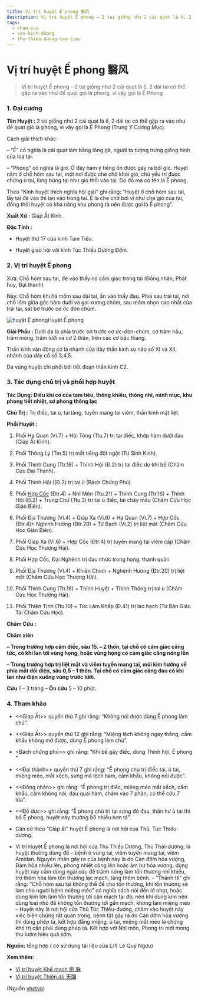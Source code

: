 ```yaml
---
title: Vị trí huyệt Ế phong 翳风
description: Vị trí huyệt Ế phong – 2 tai giống như 2 cái quạt là ế, 2 dái tai có thể gập ra vào như để quạt gió là phong, vì vậy gọi là Ế Phong
tags:
  - cham-cuu
  - sau-kinh-duong
  - thu-thieu-duong-tam-tieu
---
```


# Vị trí huyệt Ế phong 翳风 

> Vị trí huyệt Ế phong – 2 tai giống như 2 cái quạt là ế, 2 dái tai có thể gập ra vào như để quạt gió là phong, vì vậy gọi là Ế Phong

### 1. Đại cương

**Tên Huyệt :** 2 tai giống như 2 cái quạt là ế, 2 dái tai có thể gập ra vào như để quạt gió là phong, vì vậy gọi là Ế Phong (Trung Y Cương Mục).

Cách giải thích khác:

– “Ế” có nghĩa là cái quạt làm bằng lông gà, người ta tượng trưng giống hình của loa tai.

– “Phong” có nghĩa là gió. Ở đây hàm ý tiếng ồn được gây ra bởi gió. Huyệt nằm ở chỗ hõm sau tai, một nơi được che chở khỏi gió, chủ yếu trị được chứng ù tai, lùng bùng tại như gió thổi vào tai. Do đó mà có tên là Ế phong. 

Theo “Kinh huyệt thích nghĩa hội giải” ghi rằng: “Huyệt ở chỗ hõm sau tai, lấy tai đè vào thì lan vào trong tai. Ế là che chở bởi ví như che gió của tai, đồng thời huyệt có khả năng khu phong tà nên được gọi là Ế phong”.

**Xuất Xứ** : Giáp Ất Kinh.

**Đặc Tính :**

+ Huyệt thứ 17 của kinh Tam Tiêu.

+ Huyệt giao hội với kinh Túc Thiếu Dương Đởm.

### 2. Vị trí huyệt Ế phong

Xưa: Chỗ hõm sau tai, đè vào thấy có cảm giác trong tai (Đồng nhân, Phát huy, Đại thành)

Nay: Chỗ hõm khi há mồm sau dái tai, ấn vào thấy đau. Phía sau trái tai, nơi chỗ lõm giữa góc hàm dưới và gai xương chũm, sau mỏm nhọn cao nhất của trái tai, sát bờ trước cơ ức đòn chũm.

![huyệt Ế phong](/imgs/yhctvn/huyet-e-phong.jpg)Huyệt Ế phong

**Giải Phẫu :** Dưới da là phía trước bờ trước cơ ức-đòn-chũm, cơ trâm hầu, trâm móng, trâm lưỡi và cơ 2 thân, trên các cơ bậc thang.

Thần kinh vận động cơ là nhánh của dây thần kinh sọ não số XI và XII, nhánh của dây cổ số 3,4,5.

Da vùng huyệt chi phối bởi tiết đoạn thần kinh C2.

### 3. Tác dụng chủ trị và phối hợp huyệt

**Tác Dụng: Điều khí cơ của tam tiêu, thông khiếu, thông nhĩ, minh mục, khu phong tiết nhiệt, sơ phong thông lạc**

**Chủ Trị :** Trị điếc, tai ù, tai lãng, tuyến mang tai viêm, thần kinh mặt liệt.

**Phối Huyệt :**

1. Phối Hạ Quan (Vi.7) + Hội Tông (Ttu.7) trị tai điếc, khớp hàm dưới đau (Giáp Ất Kinh).
2. Phối Thông Lý (Tm.5) trị mất tiếng đột ngột (Tư Sinh Kinh).
3. Phối Thính Cung (Ttr.16) + Thính Hội (Đ.2) trị tai điếc do khí bế (Châm Cứu Đại Thành).
4. Phối Thính Hội ((Đ.2) trị tai ù (Bách Chứng Phú).
5. Phối [Hợp Cốc](/yhctvn/huyet-hop-coc-%e5%90%88-%e8%b0%b7) (Đtr.4) + Nhĩ Môn (Ttu.21) + Thính Cung (Ttr.16) + Thính Hội (Đ.2) + Trung Chử (Ttu.3) trị tai ù điếc, tai chảy máu (Châm Cứu Học Giản Biên).
6. Phối Địa Thương (Vi.4) + Giáp Xa (Vi.6) + Hạ Quan (Vi.7) + Hợp Cốc (Đtr.4)+ Nghinh Hương (Đtr.20) + Tứ Bạch (Vi.2) trị liệt mặt (Châm Cứu Học Giản Biên).

7. Phối Giáp Xa (Vi.6) + Hợp Cốc (Đtr.4) trị tuyến mang tai viêm cấp (Châm Cứu Học Thượng Hải).
8. Phối Hợp Cốc, Đại Nghênh trị đau nhức trong họng, thanh quản
9. Phối Địa Thương (Vi.4) + Khiên Chính + Nghênh Hương (Đtr.20) trị liệt mặt (Châm Cứu Học Thượng Hải).
10. Phối Thính Cung (Ttr.16) + Thính Huyệt + Thính Thông trị tai ù (Châm Cứu Học Thượng Hải).
11. Phối Thiên Tỉnh (Ttu.10) + Túc Lâm Khấp (Đ.41) trị lao hạch (Tứ Bản Giáo Tài Châm Cứu Học).

**Châm Cứu :**

**Châm xiên**

**– Trong trường hợp câm điếc, sâu 15. – 2 thốn, tại chỗ có cảm giác căng tức, có khi lan tới vùng họng, hoặc vùng họng có cảm giác căng nóng lên** 

**– Trong trường hợp trị liệt mặt và viêm tuyến mang tai, mũi kim hướng về phía mắt đối diện, sâu 0,5 – 1 thốn. Tại chỗ có cảm giác căng đau có khi lan như điện xuống vùng trước lưỡi.**

**Cứu** 1 – 3 tráng – **Ôn cứu** 5 – 10 phút.

### 4. Tham khảo

+ <<Giáp Ất>> quyển thứ 7 ghi rằng: “Không nói được dùng Ế phong làm chủ”. 

 + <<Giáp Ất>> quyển thứ 12 ghi rằng: “Miệng lệch không ngay thẳng, cấm khẩu không mở được, dùng Ế phong làm chủ”. 

 + <Bách chứng phú>> ghi rằng: “Khi bế gây điếc, dùng Thính hội, Ê phong ” 

 + <<Đại thành>> quyển thứ 7 ghi rằng: “Ế phong chủ trị điếc tai, ù tai, miệng méo, mắt xếch, sưng má lệch hàm, cấm khẩu, không nói được”.

 + <<Đồng nhân>> ghi rằng: “Ế phong trị điếc, miệng méo mắt xếch, cấm khẩu, câm không nói, đau quai hàm, châm vào 7 phân, có thể cứu 7 lửa”. 

+ <<Đồ dực>> ghi rằng: “Ế phong chủ trị tại sưng đỏ đau, thận hư ù tai thì bổ Ế phong, huyệt này thường bổ nhiều hơn tả”. 

+ Căn cứ theo “Giáp ất” huyệt Ế phong là nơi hội của Thủ, Túc Thiếu-dương. 

+ Vị trí Huyệt Ế phong là nơi hội của Thủ Thiếu Dương, Thủ Thái-dương, là huyệt thường dùng để – bệnh ở vùng tai, viêm tuyến mang tai, viêm Amidan. Nguyên nhân gây ra của bệnh này là do Can đởm hỏa vượng, Đàm hỏa nhiễu lên, phong nhiệt cộng lên hoặc âm hư hỏa vượng, dùng huyệt này cấm dùng ngải cứu để tránh nóng làm tổn thương nhĩ khiếu, trợ thêm hỏa làm tổn thương lạc mạch, tăng thêm bệnh. – “Thánh tế” ghi rằng: “Chỗ hõm sau tại không thể để cho tổn thương, khi tổn thương sẽ làm cho người bệnh miệng méo” có nghĩa sách nói đến lở nhọt, hoặc dùng kim lớn làm tổn thương tới cân mạch tại đó, nên khi dùng kim nên dùng loại nhỏ để không tổn thương tới gần mạch, không làm miệng méo – Huyệt này là nơi hội của Thủ Túc Thiếu-dương, châm vào huyệt này việc biện chứng rất quan trọng, bệnh tật gây ra do Can đởm hỏa vượng thì dùng phép tả, kết hợp đắng miệng, ù tai, miệng mắt mèo là chứng khó trị cần phải dùng phép tả. Kết hợp với Nhĩ môn, Phong trì mới mong thu lượm hiệu quá sớm.

**Nguồn:** tổng hợp ( có sử dụng tài liệu của L/Y Lê Quý Ngưu)

**Xem thêm:**

* [Vị trí huyệt Khế mạch 瘛 脉](/yhctvn/vi-tri-huyet-khe-mach-%e7%98%9b-%e8%84%89)
* [Vị trí huyệt Thiên dũ 天牖](/yhctvn/vi-tri-huyet-thien-du-%e5%a4%a9%e7%89%96)

(Nguồn <a href="https://yhctvn.com/vi-tri-huyet-e-phong-翳风/" target="_blank">yhctvn</a>)
